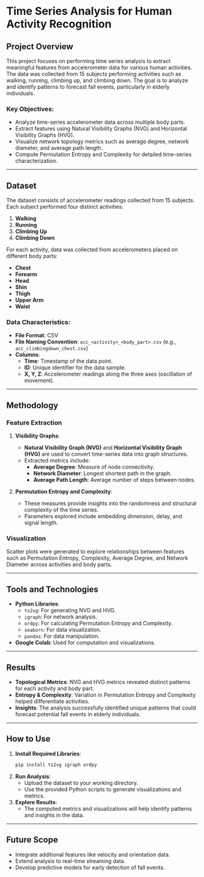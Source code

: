 # Time Series Analysis for Human Activity Recognition

## Project Overview
This project focuses on performing time series analysis to extract meaningful features from accelerometer data for various human activities. The data was collected from 15 subjects performing activities such as walking, running, climbing up, and climbing down. The goal is to analyze and identify patterns to forecast fall events, particularly in elderly individuals.

### Key Objectives:
- Analyze time-series accelerometer data across multiple body parts.
- Extract features using Natural Visibility Graphs (NVG) and Horizontal Visibility Graphs (HVG).
- Visualize network topology metrics such as average degree, network diameter, and average path length.
- Compute Permutation Entropy and Complexity for detailed time-series characterization.

---

## Dataset
The dataset consists of accelerometer readings collected from 15 subjects. Each subject performed four distinct activities:
1. **Walking**
2. **Running**
3. **Climbing Up**
4. **Climbing Down**

For each activity, data was collected from accelerometers placed on different body parts:
- **Chest**
- **Forearm**
- **Head**
- **Shin**
- **Thigh**
- **Upper Arm**
- **Waist**

### Data Characteristics:
- **File Format**: CSV
- **File Naming Convention**: `acc_<activity>_<body_part>.csv` (e.g., `acc_climbingdown_chest.csv`)
- **Columns**:
  - **Time**: Timestamp of the data point.
  - **ID**: Unique identifier for the data sample.
  - **X, Y, Z**: Accelerometer readings along the three axes (oscillation of movement).

---

## Methodology
### Feature Extraction
1. **Visibility Graphs**:
   - **Natural Visibility Graph (NVG)** and **Horizontal Visibility Graph (HVG)** are used to convert time-series data into graph structures.
   - Extracted metrics include:
     - **Average Degree**: Measure of node connectivity.
     - **Network Diameter**: Longest shortest path in the graph.
     - **Average Path Length**: Average number of steps between nodes.

2. **Permutation Entropy and Complexity**:
   - These measures provide insights into the randomness and structural complexity of the time series.
   - Parameters explored include embedding dimension, delay, and signal length.

### Visualization
Scatter plots were generated to explore relationships between features such as Permutation Entropy, Complexity, Average Degree, and Network Diameter across activities and body parts.

---

## Tools and Technologies
- **Python Libraries**:
  - `ts2vg`: For generating NVG and HVG.
  - `igraph`: For network analysis.
  - `ordpy`: For calculating Permutation Entropy and Complexity.
  - `seaborn`: For data visualization.
  - `pandas`: For data manipulation.
- **Google Colab**: Used for computation and visualizations.

---

## Results
- **Topological Metrics**: NVG and HVG metrics revealed distinct patterns for each activity and body part.
- **Entropy & Complexity**: Variation in Permutation Entropy and Complexity helped differentiate activities.
- **Insights**: The analysis successfully identified unique patterns that could forecast potential fall events in elderly individuals.

---

## How to Use
1. **Install Required Libraries**:
   ```bash
   pip install ts2vg igraph ordpy
   ```
2. **Run Analysis**:
   - Upload the dataset to your working directory.
   - Use the provided Python scripts to generate visualizations and metrics.
3. **Explore Results**:
   - The computed metrics and visualizations will help identify patterns and insights in the data.

---

## Future Scope
- Integrate additional features like velocity and orientation data.
- Extend analysis to real-time streaming data.
- Develop predictive models for early detection of fall events.

 

 

